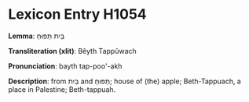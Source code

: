 # Lexicon Entry H1054

**Lemma**: בֵּית תַּפּוּחַ

**Transliteration (xlit)**: Bêyth Tappûwach

**Pronunciation**: bayth tap-poo'-akh

**Description**:
from בַּיִת and תַּפּוּחַ; house of (the) apple; Beth-Tappuach, a place in Palestine; Beth-tappuah.
